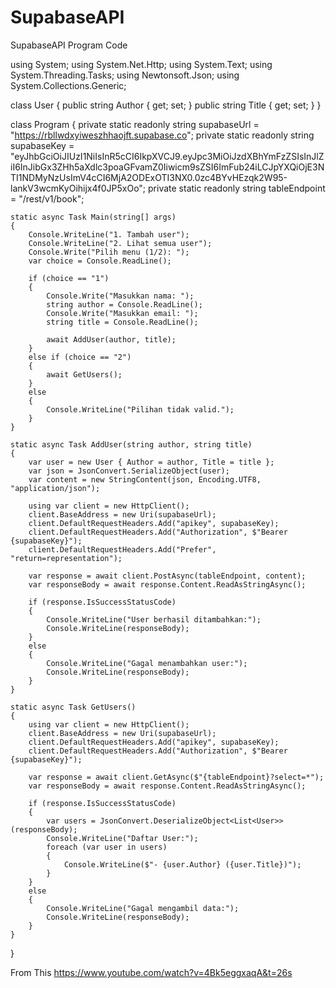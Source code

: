 # SupabaseAPI
SupabaseAPI Program Code


using System;
using System.Net.Http;
using System.Text;
using System.Threading.Tasks;
using Newtonsoft.Json;
using System.Collections.Generic;

class User
{
    public string Author { get; set; }
    public string Title { get; set; }
}

class Program
{
    private static readonly string supabaseUrl = "https://rbllwdxyiweszhhaojft.supabase.co";
    private static readonly string supabaseKey = "eyJhbGciOiJIUzI1NiIsInR5cCI6IkpXVCJ9.eyJpc3MiOiJzdXBhYmFzZSIsInJlZiI6InJibGx3ZHh5aXdlc3poaGFvamZ0Iiwicm9sZSI6ImFub24iLCJpYXQiOjE3NTI1NDMyNzUsImV4cCI6MjA2ODExOTI3NX0.0zc4BYvHEzqk2W95-lankV3wcmKyOihijx4f0JP5xOo";
    private static readonly string tableEndpoint = "/rest/v1/book";

    static async Task Main(string[] args)
    {
        Console.WriteLine("1. Tambah user");
        Console.WriteLine("2. Lihat semua user");
        Console.Write("Pilih menu (1/2): ");
        var choice = Console.ReadLine();

        if (choice == "1")
        {
            Console.Write("Masukkan nama: ");
            string author = Console.ReadLine();
            Console.Write("Masukkan email: ");
            string title = Console.ReadLine();

            await AddUser(author, title);
        }
        else if (choice == "2")
        {
            await GetUsers();
        }
        else
        {
            Console.WriteLine("Pilihan tidak valid.");
        }
    }

    static async Task AddUser(string author, string title)
    {
        var user = new User { Author = author, Title = title };
        var json = JsonConvert.SerializeObject(user);
        var content = new StringContent(json, Encoding.UTF8, "application/json");

        using var client = new HttpClient();
        client.BaseAddress = new Uri(supabaseUrl);
        client.DefaultRequestHeaders.Add("apikey", supabaseKey);
        client.DefaultRequestHeaders.Add("Authorization", $"Bearer {supabaseKey}");
        client.DefaultRequestHeaders.Add("Prefer", "return=representation");

        var response = await client.PostAsync(tableEndpoint, content);
        var responseBody = await response.Content.ReadAsStringAsync();

        if (response.IsSuccessStatusCode)
        {
            Console.WriteLine("User berhasil ditambahkan:");
            Console.WriteLine(responseBody);
        }
        else
        {
            Console.WriteLine("Gagal menambahkan user:");
            Console.WriteLine(responseBody);
        }
    }

    static async Task GetUsers()
    {
        using var client = new HttpClient();
        client.BaseAddress = new Uri(supabaseUrl);
        client.DefaultRequestHeaders.Add("apikey", supabaseKey);
        client.DefaultRequestHeaders.Add("Authorization", $"Bearer {supabaseKey}");

        var response = await client.GetAsync($"{tableEndpoint}?select=*");
        var responseBody = await response.Content.ReadAsStringAsync();

        if (response.IsSuccessStatusCode)
        {
            var users = JsonConvert.DeserializeObject<List<User>>(responseBody);
            Console.WriteLine("Daftar User:");
            foreach (var user in users)
            {
                Console.WriteLine($"- {user.Author} ({user.Title})");
            }
        }
        else
        {
            Console.WriteLine("Gagal mengambil data:");
            Console.WriteLine(responseBody);
        }
    }
}


From This https://www.youtube.com/watch?v=4Bk5eggxaqA&t=26s 

